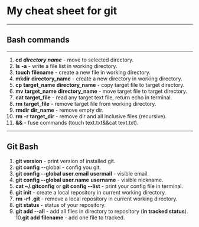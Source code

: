 # My cheat sheet for git

----

## **Bash commands**

----

1. **cd** __*directory name*__ - move to selected directory.
2. **ls** __-a__ - write a file list in working directory.
3. **touch** __filename__ - create a new file in working directory.
4. **mkdir** __directory_name__ - create a new directory in working directory.
5. **cp** __target_name__ __directory_name__ - copy target file to target directory.
6. **mv** __target_name__ __directory_name__ - move target file to target directory.
7. **cat** __target_file__ - read any target text file, return echo in terminal.
8. **rm** __target_file__ - remove target file from working directory.
9. **rmdir** __dir_name__ - remove empty dir.
10. **rm** __-r__ __target_dir__ - remove dir and all inclusive files (recursive).
11. **&&** - fuse commands (touch text.txt&&cat text.txt).

----

## **Git Bash**
1. **git version** - print version of installed git.
2. **git config** --global - config you git.
3. **git config --global user.email** __usermail__ - visible email.
4. **git config --global user.name** __username__ - visible nickname.
5. **cat ~/.gitconfig** or **git config --list** - print your config file in terminal.
6. **git init** - create a local repository in current working directory.
7. **rm -rf .git** - remove a local repository in current working directory.
8. **git status** - status of your repository.
9. **git add --all** - add all files in directory to repository (__in tracked status__).
10.**git** __add__ __filename__ - add one file to tracked.